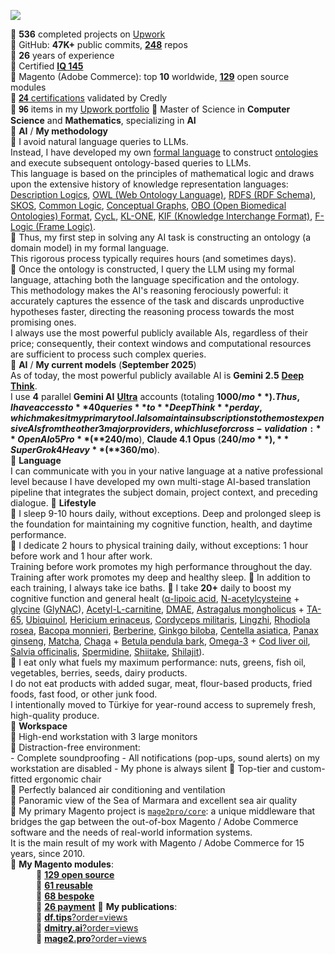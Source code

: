 ![](https://github-readme-stats.vercel.app/api?username=dmitrii-fediuk&show_icons=true&hide=stars,prs&count_private=true&hide_rank=true&hide_title=true&include_all_commits=true)

🔸 **536** completed projects on [Upwork](https://www.upwork.com/fl/mage2pro)  
🔸 GitHub: **47K+** public commits, [**248**](https://github.com/topics/mage2pro) repos  
🔸 **26** years of experience  
🔸 Certified **[IQ 145](https://df.tips/t/2644)**  
🔸 Magento (Adobe Commerce): top **10** worldwide, [**129**](https://github.com/topics/mage2pro-module-ready) open source modules   
🔸 [𝟐𝟒 certifications](https://www.credly.com/users/dmitrii-fediuk) validated by Credly  
🔸 𝟗𝟔 items in my [Upwork portfolio](https://www.upwork.com/fl/mage2pro)
🔸 Master of Science in **Computer Science** and **Mathematics**, specializing in **AI**  
🔸 **AI** / **My methodology**   
🔅 I avoid natural language queries to LLMs.   
Instead, I have developed my own [formal language](https://en.wikipedia.org/wiki/Formal_language) to construct [ontologies](https://en.wikipedia.org/wiki/Ontology_(information_science)) and execute subsequent ontology-based queries to LLMs.  
This language is based on the principles of mathematical logic and draws upon the extensive history of knowledge representation languages: [Description Logics](https://en.wikipedia.org/wiki/Description_logic), [OWL (Web Ontology Language)](https://en.wikipedia.org/wiki/Web_Ontology_Language), [RDFS (RDF Schema)](https://en.wikipedia.org/wiki/RDF_Schema), [SKOS](https://en.wikipedia.org/wiki/Simple_Knowledge_Organization_System), [Common Logic](https://en.wikipedia.org/wiki/Common_Logic), [Conceptual Graphs](https://en.wikipedia.org/wiki/Conceptual_graph), [OBO (Open Biomedical Ontologies) Format](https://en.wikipedia.org/wiki/OBO_Foundry), [CycL](https://en.wikipedia.org/wiki/CycL), [KL-ONE](https://en.wikipedia.org/wiki/KL-ONE), [KIF (Knowledge Interchange Format)](https://en.wikipedia.org/wiki/Knowledge_Interchange_Format), [F-Logic (Frame Logic)](https://en.wikipedia.org/wiki/F-logic).  
🔅 Thus, my first step in solving any AI task is constructing an ontology (a domain model) in my formal language.  
This rigorous process typically requires hours (and sometimes days).     
🔅 Once the ontology is constructed, I query the LLM using my formal language, attaching both the language specification and the ontology.  
This methodology makes the AI's reasoning ferociously powerful: it accurately captures the essence of the task and discards unproductive hypotheses faster, directing the reasoning process towards the most promising ones.  
I always use the most powerful publicly available AIs, regardless of their price; consequently, their context windows and computational resources are sufficient to process such complex queries.  
🔸 **AI** / **My current models** (**September 2025**)  
As of today, the most powerful publicly available AI is **Gemini 2.5** **[Deep Think](https://storage.googleapis.com/deepmind-media/Model-Cards/Gemini-2-5-Deep-Think-Model-Card.pdf)**.  
I use **4** parallel **Gemini AI** **[Ultra](https://gemini.google/subscriptions#plans)** accounts (totaling **$1000/mo**).   
Thus, I have access to **40 queries** to **Deep Think** per day, which makes it my primary tool.  
I also maintain subscriptions to the most expensive AIs from the other 3 major providers, which I use for cross-validation: **OpenAI o5 Pro** (**$240/mo**), **Claude 4.1 Opus** (**$240/mo**), **SuperGrok 4 Heavy** (**$360/mo**).  
🔸 **Language**    
I can communicate with you in your native language at a native professional level because I have developed my own multi-stage AI-based translation pipeline that integrates the subject domain, project context, and preceding dialogue. 
🔸 **Lifestyle**  
🔅 I sleep 9-10 hours daily, without exceptions.
Deep and prolonged sleep is the foundation for maintaining my cognitive function, health, and daytime performance.  
🔅 I dedicate 2 hours to physical training daily, without exceptions: 1 hour before work and 1 hour after work.  
Training before work promotes my high performance throughout the day.    
Training after work promotes my deep and healthy sleep.
🔅 In addition to each training, I always take ice baths. 
🔅 I take **20+** daily to boost my cognitive function and general healt ([α-lipoic acid](https://en.wikipedia.org/wiki/Lipoic_acid), [N-acetylcysteine](https://en.wikipedia.org/wiki/Acetylcysteine) + [glycine](https://en.wikipedia.org/wiki/Glycine) ([GlyNAC](https://www.google.com/search?q=GlyNAC+site:pubmed.ncbi.nlm.nih.gov&pws=0&gl=US)), [Acetyl-L-carnitine](https://en.wikipedia.org/wiki/Acetylcarnitine), [DMAE](https://en.wikipedia.org/wiki/Dimethylethanolamine), [Astragalus mongholicus](https://en.wikipedia.org/wiki/Astragalus_mongholicus) + [TA-65](https://en.wikipedia.org/wiki/Cycloastragenol), [Ubiquinol](https://en.wikipedia.org/wiki/Ubiquinol), [Hericium erinaceus](https://en.wikipedia.org/wiki/Hericium_erinaceus), [Cordyceps militaris](https://en.wikipedia.org/wiki/Cordyceps_militaris), [Lingzhi](https://en.wikipedia.org/wiki/Lingzhi_(mushroom)), [Rhodiola rosea](https://en.wikipedia.org/wiki/Rhodiola_rosea), [Bacopa monnieri](https://en.wikipedia.org/wiki/Bacopa_monnieri), [Berberine](https://www.google.com/search?q=Berberine+site:pubmed.ncbi.nlm.nih.gov&pws=0&gl=US), [Ginkgo biloba](https://en.wikipedia.org/wiki/Ginkgo_biloba), [Centella asiatica](https://en.wikipedia.org/wiki/Centella_asiatica), [Panax ginseng](https://en.wikipedia.org/wiki/Panax_ginseng), [Matcha](https://en.wikipedia.org/wiki/Matcha), [Chaga](https://en.wikipedia.org/wiki/Inonotus_obliquus) + [Betula pendula bark](https://www.google.com/search?q=Betulin+site:pubmed.ncbi.nlm.nih.gov&pws=0&gl=US), [Omega-3](https://en.wikipedia.org/wiki/Omega-3_fatty_acid) + [Cod liver oil](https://en.wikipedia.org/wiki/Cod_liver_oil), [Salvia officinalis](https://en.wikipedia.org/wiki/Salvia_officinalis), [Spermidine](https://en.wikipedia.org/wiki/Spermidine), [Shiitake](https://www.google.com/search?q=Shiitake+site:pubmed.ncbi.nlm.nih.gov&pws=0&gl=US), [Shilajit](https://www.google.com/search?q=Shilajit+site:pubmed.ncbi.nlm.nih.gov&pws=0&gl=US)).  
🔅 I eat only what fuels my maximum performance: nuts, greens, fish oil, vegetables, berries, seeds, dairy products.   
I do not eat products with added sugar, meat, flour-based products, fried foods, fast food, or other junk food.  
I intentionally moved to Türkiye for year-round access to supremely fresh, high-quality produce.   
🔸 **Workspace**    
🔅 High-end workstation with 3 large monitors  
🔅 Distraction-free environment:  
    - Complete soundproofing
    - All notifications (pop-ups, sound alerts) on my workstation are disabled
	- My phone is always silent
🔅 Top-tier and custom-fitted ergonomic chair  
🔅 Perfectly balanced air conditioning and ventilation  
🔅 Panoramic view of the Sea of Marmara and excellent sea air quality   
🔸 My primary Magento project is [`mage2pro/core`](https://github.com/mage2pro/core): a unique middleware that bridges the gap between the out-of-box Magento / Adobe Commerce software and the needs of real-world information systems.       
It is the main result of my work with Magento / Adobe Commerce for 15 years, since 2010.  
🔸 **My Magento modules**:  
⠀⠀⠀⠀🔅 [**129 open source**](https://github.com/topics/mage2pro-module-ready)  
⠀⠀⠀⠀🔅 [**61 reusable**](https://github.com/topics/mage2pro-module-reusable)  
⠀⠀⠀⠀🔅 [**68 bespoke**](https://github.com/topics/mage2pro-module-bespoke)  
⠀⠀⠀⠀🔅 [**26 payment**](https://github.com/topics/mage2pro-payment)
🔸 **My publications**:  
⠀⠀⠀⠀🔅 [**df.tips**?order=views](https://df.tips?order=views)  
⠀⠀⠀⠀🔅 [**dmitry.ai**?order=views](https://dmitry.ai?order=views)  
⠀⠀⠀⠀🔅 [**mage2.pro**?order=views](https://mage2.pro?order=views)  